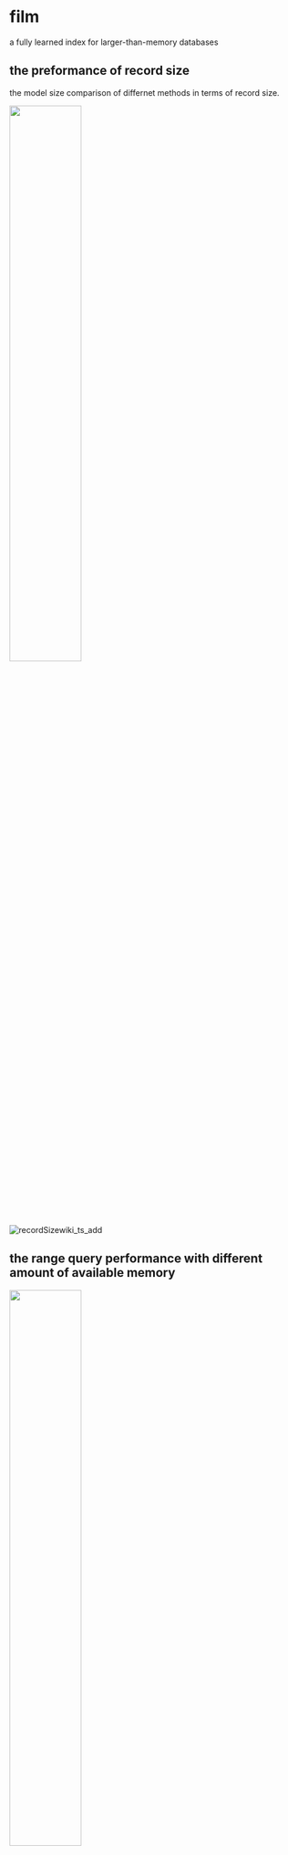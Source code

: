 # film
a fully learned index for larger-than-memory databases


## the preformance of record size
the model size comparison of differnet methods in terms of record size.

<img src="https://user-images.githubusercontent.com/51820918/155710245-68bd16c0-8e0c-487d-9b74-51d34bd0871b.png" width="50%" height="50%">

![recordSizewiki_ts_add](https://user-images.githubusercontent.com/51820918/155705150-5a7aa409-503d-4ef0-9e06-ef00f2fc7db8.png)

## the range query performance with different amount of available memory 

<img src="https://user-images.githubusercontent.com/51820918/155710029-6d5fac62-2847-4835-9b07-7bf6466a215d.png" width="50%" height="50%">


## dataset
the books and wiki_ts are come from SOSD. ref: https://github.com/learnedsystems/SOSD

the optimal solution of generating piece-wise-linear functions has well studied by computional geometry [ref: Joseph O’Rourke. 1981. An on-line algorithm for fitting straight lines between data ranges. Commun. ACM 24, 9 (1981), 574–578.], and the PGM-Index has implemented it in C++ implementation[ref: https://github.com/gvinciguerra/PGM-index], the learned model of FILM is on the basis of the segmentation from PGM-index.

